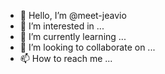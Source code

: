 - 👋 Hello, I’m @meet-jeavio
- 👀 I’m interested in ...
- 🌱 I’m currently learning ...
- 💞️ I’m looking to collaborate on ...
- 📫 How to reach me ...

<!---
meet-jeavio/meet-jeavio is a ✨ special ✨ repository because its `README.md` (this file) appears on your GitHub profile.
You can click the Preview link to take a look at your changes.
--->
